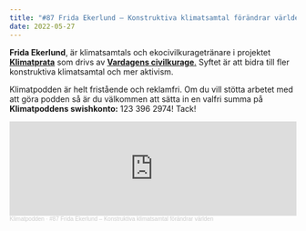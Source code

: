 ```yaml
---
title: "#87 Frida Ekerlund – Konstruktiva klimatsamtal förändrar världen"
date: 2022-05-27
---
```

**Frida Ekerlund**, är klimatsamtals och ekocivilkuragetränare i projektet[ **Klimatprata**](https://klimatprata.se/) som drivs av [**Vardagens civilkurage**.](https://www.vardagenscivilkurage.se/) Syftet är att bidra till fler konstruktiva klimatsamtal och mer aktivism.

Klimatpodden är helt fristående och reklamfri. Om du vill stötta arbetet med att göra podden så är du välkommen att sätta in en valfri summa på **Klimatpoddens swishkonto:** 123 396 2974! Tack!

<iframe width="100%" height="166" scrolling="no" frameborder="no" allow="autoplay" src="https://w.soundcloud.com/player/?url=https%3A//api.soundcloud.com/tracks/1276311388&color=%23ff5500&auto_play=false&hide_related=false&show_comments=true&show_user=true&show_reposts=false&show_teaser=true"></iframe><div style="font-size: 10px; color: #cccccc;line-break: anywhere;word-break: normal;overflow: hidden;white-space: nowrap;text-overflow: ellipsis; font-family: Interstate,Lucida Grande,Lucida Sans Unicode,Lucida Sans,Garuda,Verdana,Tahoma,sans-serif;font-weight: 100;"><a href="https://soundcloud.com/klimatpodden" title="Klimatpodden" target="_blank" style="color: #cccccc; text-decoration: none;">Klimatpodden</a> · <a href="https://soundcloud.com/klimatpodden/87-frida-ekerlund-konstruktiva-klimatsamtal-forandrar-varlden" title="#87 Frida Ekerlund – Konstruktiva klimatsamtal förändrar världen" target="_blank" style="color: #cccccc; text-decoration: none;">#87 Frida Ekerlund – Konstruktiva klimatsamtal förändrar världen</a></div>